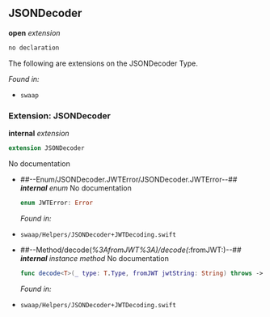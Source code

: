 ## JSONDecoder

**open** *extension*

```swift
no declaration
```

The following are extensions on the JSONDecoder Type.



*Found in:*

* `swaap`


### Extension: JSONDecoder

**internal** *extension*

```swift
extension JSONDecoder
```

No documentation




* ##--Enum/JSONDecoder.JWTError/JSONDecoder.JWTError--##
	***internal*** *enum*
	No documentation
	```swift
	enum JWTError: Error
	```
	*Found in:*

* `swaap/Helpers/JSONDecoder+JWTDecoding.swift`
* ##--Method/decode(_%3AfromJWT%3A)/decode(_:fromJWT:)--##
	***internal*** *instance method*
	No documentation
	```swift
	func decode<T>(_ type: T.Type, fromJWT jwtString: String) throws -> T where T: Decodable
	```
	*Found in:*

* `swaap/Helpers/JSONDecoder+JWTDecoding.swift`



